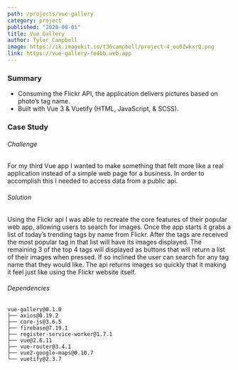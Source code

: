 ```yaml
---
path: /projects/vue-gallery
category: project
published: "2020-08-01"
title: Vue Gallery
author: Tyler Campbell
image: https://ik.imagekit.io/t36campbell/project-4_ou0ZwkxrQ.png
link: https://vue-gallery-fe4bb.web.app
---
```



### Summary

* Consuming the Flickr API, the application delivers pictures based on photo’s tag name.
* Built with Vue 3 & Vuetify (HTML, JavaScript, & SCSS).

### Case Study

###### Challenge

For my third Vue app I wanted to make something that felt more like a real application instead of a simple web page for a business. In order to accomplish this I needed to access data from a public api.

###### Solution

Using the Flickr api I was able to recreate the core features of their popular web app, allowing users to search for images. Once the app starts it grabs a list of today’s trending tags by name from Flickr. After the tags are received the most popular tag in that list will have its images displayed.  The remaining 3 of the top 4 tags will displayed as buttons that will return a list of their images when pressed. If so inclined the user can search for any tag name that they would like. The api returns images so quickly that it making it feel just like using the Flickr website itself.  

###### Dependencies 
```
vue-gallery@0.1.0
├── axios@0.19.2
├── core-js@3.6.5
├── firebase@7.19.1
├── register-service-worker@1.7.1
├── vue@2.6.11
├── vue-router@3.4.1
├── vue2-google-maps@0.10.7
└── vuetify@2.3.7
```